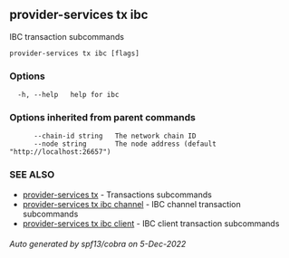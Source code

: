 ## provider-services tx ibc

IBC transaction subcommands

```
provider-services tx ibc [flags]
```

### Options

```
  -h, --help   help for ibc
```

### Options inherited from parent commands

```
      --chain-id string   The network chain ID
      --node string       The node address (default "http://localhost:26657")
```

### SEE ALSO

* [provider-services tx](provider-services_tx.md)	 - Transactions subcommands
* [provider-services tx ibc channel](provider-services_tx_ibc_channel.md)	 - IBC channel transaction subcommands
* [provider-services tx ibc client](provider-services_tx_ibc_client.md)	 - IBC client transaction subcommands

###### Auto generated by spf13/cobra on 5-Dec-2022
